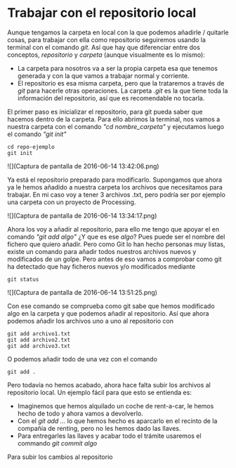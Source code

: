 # Trabajar con el repositorio local


Aunque tengamos la carpeta en local con la que podemos añadirle / quitarle cosas, para trabajar con ella como repositorio seguiremos usando la terminal con el comando _git_. Así que hay que diferenciar entre dos conceptos, _repositorio_ y _carpeta_ (aunque visualmente es lo mismo):

- La carpeta para nosotros va a ser la propia carpeta esa que tenemos generada y con la que vamos a trabajar normal y corriente.
- El repositorio es esa misma carpeta, pero que la trataremos a través de _git_ para hacerle otras operaciones. La carpeta _.git_ es la que tiene toda la información del repositorio, así que es recomendable no tocarla.

El primer paso es inicializar el repositorio, para git pueda saber que hacemos dentro de la carpeta. Para ello abrimos la terminal, nos vamos a nuestra carpeta con el comando _"cd nombre_carpeta"_ y ejecutamos luego el comando _"git init"_

```
cd repo-ejemplo
git init
```

![](Captura de pantalla de 2016-06-14 13:42:06.png)

Ya está el repositorio preparado para modificarlo. Supongamos que ahora ya le hemos añadido a nuestra carpeta los archivos que necesitamos para trabajar. En mi caso voy a tener 3 archivos .txt, pero podría ser por ejemplo una carpeta con un proyecto de Processing.

![](Captura de pantalla de 2016-06-14 13:34:17.png)

Ahora los voy a añadir al repositorio, para ello me tengo que apoyar el en comando _"git add algo"_ ¿Y que es ese _algo_? Pues puede ser el nombre del fichero que quiero añadir. Pero como Git lo han hecho personas muy listas, existe un comando para añadir todos nuestros archivos nuevos y modificados de un golpe. Pero antes de eso vamos a comprobar como git ha detectado que hay ficheros nuevos y/o modificados mediante
```
git status
```

![](Captura de pantalla de 2016-06-14 13:51:25.png)

Con ese comando se comprueba como git sabe que hemos modificado algo en la carpeta y que podemos añadir al repositorio. Así que ahora podemos añadir los archivos uno a uno al repositorio con
```
git add archivo1.txt
git add archivo2.txt
git add archivo3.txt
```
O podemos añadir todo de una vez con el comando

```git add .```

Pero todavía no hemos acabado, ahora hace falta subir los archivos al repositorio local. Un ejemplo fácil para que esto se entienda es:

- Imaginemos que hemos alquilado un coche de rent-a-car, le hemos hecho de todo y ahora vamos a devolverlo.
- Con el _git add ..._ lo que hemos hecho es aparcarlo en el recinto de la compañía de renting, pero no les hemos dado las llaves.
- Para entregarles las llaves y acabar todo el trámite usaremos el commando _git commit algo_

Para subir los cambios al repositorio 